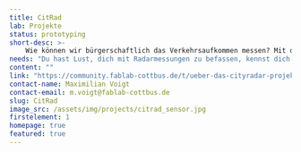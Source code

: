 ```yaml
---
title: CitRad
lab: Projekte
status: prototyping
short-desc: >-
    Wie können wir bürgerschaftlich das Verkehrsaufkommen messen? Mit dieser Frage beschäftigen wir uns im Citizen-Science-Projekt CitRad. Ziel ist es, ein einfaches Sensormodul zu bauen, was sich jeder ins Fenster stellen kann, um vorbeifahrende Autos und Fahrräder sowie ihre Geschwindigkeiten zu erfassen. In einem großen Datensatz vereint lässt sich damit das Verkehrsaufkommen einer Stadt selbst bestimmen.<br><center><div class="video"><iframe width="560" height="315" src="https://www.youtube-nocookie.com/embed/oJiyKOMP49g?si=NdKRjPRtx5A9flGk" title="YouTube video player" frameborder="0" allow="accelerometer; autoplay; clipboard-write; encrypted-media; gyroscope; picture-in-picture; web-share" allowfullscreen></iframe></div></center>
needs: "Du hast Lust, dich mit Radarmessungen zu befassen, kennst dich mit der Detektion von Radarwellen aus oder möchtest dir einfach einen Sensor ins Fenster hängen? Dann komm am Mittwoch, ab 17 Uhr ins FabLab. Beim OpenHackSpace arbeiten wir am Sensor und machen erste Tests. Du möchtest CityRadar einfach nachbauen? Den Code und das Hardwaredesign findest du auf unserem <a href='https://github.com/fablabcb/CityRadar' target='_blank'>Github-Repository.</a>"
content: ""
link: "https://community.fablab-cottbus.de/t/ueber-das-cityradar-projekt/453"
contact-name: Maximilian Voigt
contact-email: m.voigt@fablab-cottbus.de
slug: CitRad
image_src: /assets/img/projects/citrad_sensor.jpg
firstelement: 1
homepage: true
featured: true
---
```

